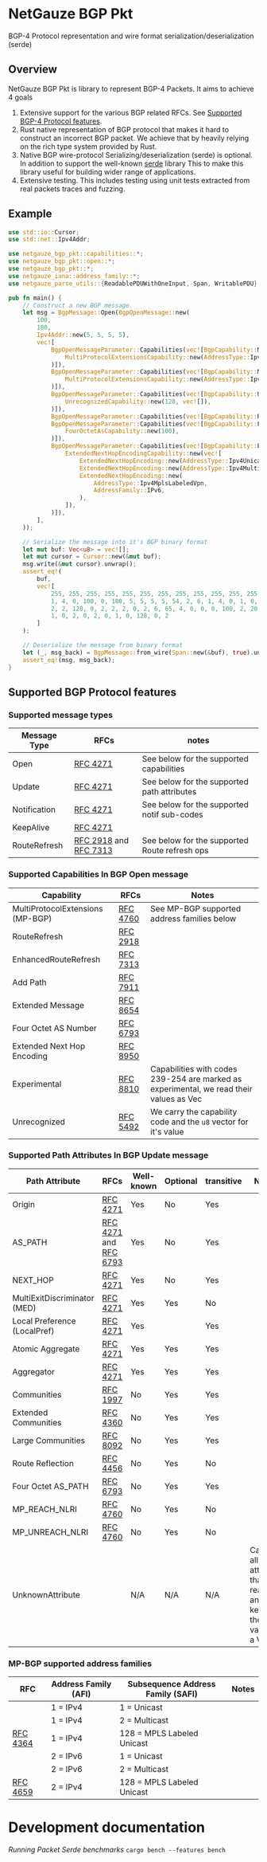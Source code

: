 # NetGauze BGP Pkt

BGP-4 Protocol representation and wire format serialization/deserialization (serde)

## Overview

NetGauze BGP Pkt is library to represent BGP-4 Packets. It aims to achieve 4 goals

1. Extensive support for the various BGP related RFCs.
   See [Supported BGP-4 Protocol features](#Supported-BGP-Protocol-features).
2. Rust native representation of BGP protocol that makes it hard to construct an incorrect BGP packet. We achieve that
   by heavily relying on the rich type system provided by Rust.
3. Native BGP wire-protocol Serializing/deserialization (serde) is optional. In addition to support the
   well-known [serde](https://crates.io/crates/serde) library This to make this library useful for building wider range
   of applications.
4. Extensive testing. This includes testing using unit tests extracted from real packets traces and fuzzing.

## Example

```rust
use std::io::Cursor;
use std::net::Ipv4Addr;

use netgauze_bgp_pkt::capabilities::*;
use netgauze_bgp_pkt::open::*;
use netgauze_bgp_pkt::*;
use netgauze_iana::address_family::*;
use netgauze_parse_utils::{ReadablePDUWithOneInput, Span, WritablePDU};

pub fn main() {
    // Construct a new BGP message
    let msg = BgpMessage::Open(BgpOpenMessage::new(
        100,
        180,
        Ipv4Addr::new(5, 5, 5, 5),
        vec![
            BgpOpenMessageParameter::Capabilities(vec![BgpCapability::MultiProtocolExtensions(
                MultiProtocolExtensionsCapability::new(AddressType::Ipv4Unicast),
            )]),
            BgpOpenMessageParameter::Capabilities(vec![BgpCapability::MultiProtocolExtensions(
                MultiProtocolExtensionsCapability::new(AddressType::Ipv4MplsLabeledVpn),
            )]),
            BgpOpenMessageParameter::Capabilities(vec![BgpCapability::Unrecognized(
                UnrecognizedCapability::new(128, vec![]),
            )]),
            BgpOpenMessageParameter::Capabilities(vec![BgpCapability::RouteRefresh]),
            BgpOpenMessageParameter::Capabilities(vec![BgpCapability::FourOctetAs(
                FourOctetAsCapability::new(100),
            )]),
            BgpOpenMessageParameter::Capabilities(vec![BgpCapability::ExtendedNextHopEncoding(
                ExtendedNextHopEncodingCapability::new(vec![
                    ExtendedNextHopEncoding::new(AddressType::Ipv4Unicast, AddressFamily::IPv6),
                    ExtendedNextHopEncoding::new(AddressType::Ipv4Multicast, AddressFamily::IPv6),
                    ExtendedNextHopEncoding::new(
                        AddressType::Ipv4MplsLabeledVpn,
                        AddressFamily::IPv6,
                    ),
                ]),
            )]),
        ],
    ));

    // Serialize the message into it's BGP binary format
    let mut buf: Vec<u8> = vec![];
    let mut cursor = Cursor::new(&mut buf);
    msg.write(&mut cursor).unwrap();
    assert_eq!(
        buf,
        vec![
            255, 255, 255, 255, 255, 255, 255, 255, 255, 255, 255, 255, 255, 255, 255, 255, 0, 83,
            1, 4, 0, 100, 0, 180, 5, 5, 5, 5, 54, 2, 6, 1, 4, 0, 1, 0, 1, 2, 6, 1, 4, 0, 1, 0, 128,
            2, 2, 128, 0, 2, 2, 2, 0, 2, 6, 65, 4, 0, 0, 0, 100, 2, 20, 5, 18, 0, 1, 0, 1, 0, 2, 0,
            1, 0, 2, 0, 2, 0, 1, 0, 128, 0, 2
        ]
    );

    // Deserialize the message from binary format
    let (_, msg_back) = BgpMessage::from_wire(Span::new(&buf), true).unwrap();
    assert_eq!(msg, msg_back);
}
```

## Supported BGP Protocol features

### Supported message types

| Message Type | RFCs                                                                                                                    | notes                                         |
|--------------|-------------------------------------------------------------------------------------------------------------------------|-----------------------------------------------|
| Open         | [RFC 4271](https://datatracker.ietf.org/doc/html/rfc4271)                                                               | See below for the supported capabilities      |
| Update       | [RFC 4271](https://datatracker.ietf.org/doc/html/rfc4271)                                                               | See below for the supported path attributes   |
| Notification | [RFC 4271](https://datatracker.ietf.org/doc/html/rfc4271)                                                               | See below for the supported notif sub-codes   |
| KeepAlive    | [RFC 4271](https://datatracker.ietf.org/doc/html/rfc4271)                                                               |                                               |
| RouteRefresh | [RFC 2918](https://datatracker.ietf.org/doc/html/rfc2918) and [RFC 7313](https://datatracker.ietf.org/doc/html/rfc7313) | See below for the supported Route refresh ops |

### Supported Capabilities In BGP Open message

| Capability                       | RFCs                                                      | Notes                                                                                       |
|----------------------------------|-----------------------------------------------------------|---------------------------------------------------------------------------------------------|
| MultiProtocolExtensions (MP-BGP) | [RFC 4760](https://datatracker.ietf.org/doc/html/rfc4760) | See MP-BGP supported address families below                                                 |
| RouteRefresh                     | [RFC 2918](https://datatracker.ietf.org/doc/html/rfc2918) |                                                                                             |
| EnhancedRouteRefresh             | [RFC 7313](https://datatracker.ietf.org/doc/html/rfc7313) |                                                                                             |
| Add Path                         | [RFC 7911](https://datatracker.ietf.org/doc/html/RFC7911) |                                                                                             |
| Extended Message                 | [RFC 8654](https://datatracker.ietf.org/doc/html/RFC8654) |                                                                                             |
| Four Octet AS Number             | [RFC 6793](https://datatracker.ietf.org/doc/html/RFC6793) |                                                                                             |
| Extended Next Hop Encoding       | [RFC 8950](https://datatracker.ietf.org/doc/html/rfc8950) |                                                                                             |
| Experimental                     | [RFC 8810](https://datatracker.ietf.org/doc/html/RFC8810) | Capabilities with codes 239-254 are marked as experimental, we read their values as Vec<u8> |
| Unrecognized                     | [RFC 5492](https://datatracker.ietf.org/doc/html/rfc5492) | We carry the capability code and the `u8` vector for it's value                             |

### Supported Path Attributes In BGP Update message

| Path Attribute               | RFCs                                                                                                                    | Well-known | Optional | transitive | Notes                                                              |
|------------------------------|-------------------------------------------------------------------------------------------------------------------------|------------|----------|------------|--------------------------------------------------------------------|
| Origin                       | [RFC 4271](https://datatracker.ietf.org/doc/html/rfc4271)                                                               | Yes        | No       | Yes        |                                                                    |
| AS_PATH                      | [RFC 4271](https://datatracker.ietf.org/doc/html/rfc4271) and [RFC 6793](https://datatracker.ietf.org/doc/html/rfc6793) | Yes        | No       | Yes        |                                                                    |
| NEXT_HOP                     | [RFC 4271](https://datatracker.ietf.org/doc/html/rfc4271)                                                               | Yes        | No       | Yes        |                                                                    |
| MultiExitDiscriminator (MED) | [RFC 4271](https://datatracker.ietf.org/doc/html/rfc4271)                                                               | Yes        | Yes      | No         |                                                                    |
| Local Preference (LocalPref) | [RFC 4271](https://datatracker.ietf.org/doc/html/rfc4271)                                                               | Yes        |          | Yes        |                                                                    |
| Atomic Aggregate             | [RFC 4271](https://datatracker.ietf.org/doc/html/rfc4271)                                                               | Yes        | Yes      | Yes        |                                                                    |
| Aggregator                   | [RFC 4271](https://datatracker.ietf.org/doc/html/rfc4271)                                                               | Yes        | Yes      | Yes        |                                                                    |
| Communities                  | [RFC 1997](https://datatracker.ietf.org/doc/html/rfc1997)                                                               | No         | Yes      | Yes        |                                                                    |
| Extended Communities         | [RFC 4360](https://datatracker.ietf.org/doc/html/rfc4360)                                                               | No         | Yes      | Yes        |                                                                    |
| Large Communities            | [RFC 8092](https://datatracker.ietf.org/doc/html/rfc8092)                                                               | No         | Yes      | Yes        |                                                                    |
| Route Reflection             | [RFC 4456](https://datatracker.ietf.org/doc/html/rfc4456)                                                               | No         | Yes      | No         |                                                                    |
| Four Octet AS_PATH           | [RFC 6793](https://datatracker.ietf.org/doc/html/RFC6793)                                                               | No         | Yes      | Yes        |                                                                    |
| MP_REACH_NLRI                | [RFC 4760](https://datatracker.ietf.org/doc/html/rfc4760)                                                               | No         | Yes      | No         |                                                                    |
| MP_UNREACH_NLRI              | [RFC 4760](https://datatracker.ietf.org/doc/html/rfc4760)                                                               | No         | Yes      | No         |                                                                    |
| UnknownAttribute             |                                                                                                                         | N/A        | N/A      | N/A        | Catch all attribute that will read and keep the value as a Vec<u8> |

### MP-BGP supported address families

| RFC                                                       | Address Family (AFI) | Subsequence Address Family (SAFI) | Notes |
|-----------------------------------------------------------|----------------------|-----------------------------------|-------|
|                                                           | 1 = IPv4             | 1 = Unicast                       |       |
|                                                           | 1 = IPv4             | 2 = Multicast                     |       |
| [RFC 4364](https://datatracker.ietf.org/doc/html/RFC4364) | 1 = IPv4             | 128 = MPLS Labeled Unicast        |       |
|                                                           | 2 = IPv6             | 1 = Unicast                       |       |
|                                                           | 2 = IPv6             | 2 = Multicast                     |       |
| [RFC 4659](https://datatracker.ietf.org/doc/html/RFC4659) | 2 = IPv4             | 128 = MPLS Labeled Unicast        |       |

# Development documentation

*Running Packet Serde benchmarks*
```cargo bench --features bench```
